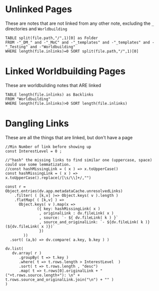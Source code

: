 # Unlinked Pages

These are notes that are not linked from any other note, excluding the `_` directories and `Worldbuilding`

```dataview
TABLE split(file.path,"/",1)[0] as Folder 
FROM -"_DM_" and -"_MoC" and -"_templates" and -"_templates" and -"_Testing" and -"Worldbuilding"
WHERE length(file.inlinks)=0 SORT split(file.path,"/",1)[0]
```

# Linked Worldbuilding Pages

These are worldbuliding notes that ARE linked

```dataview
TABLE length(file.inlinks) as Backlinks
FROM "Worldbuilding"
WHERE length(file.inlinks)>0 SORT length(file.inlinks)
```

# Dangling Links

These are all the things that are linked, but don't have a page

```dataviewjs
//Min Number of link before showing up
const InterestLevel = 0 ; 

//"hash" the missing links to find similar one (uppercase, space) could use some lemmatization.
//const hashMissingLink = ( x ) => x.toUpperCase()
const hashMissingLink = ( x ) => x.toUpperCase().replace(/[\s/\\]+/,"")

const r = 
Object.entries(dv.app.metadataCache.unresolvedLinks) 
	.filter( ( [k,v] )=> Object.keys( v ).length ) 
	.flatMap( ( [k,v] ) => 
      Object.keys( v ).map(x => 
              ({ key: hashMissingLink( x ) 
               , originalLink : dv.fileLink( x )
               , source: `- ${ dv.fileLink( k ) }`
               , source_and_originalLink: `- ${dv.fileLink( k )} (${dv.fileLink( x )})`
               })
        ))  
  .sort( (a,b) => dv.compare( a.key, b.key ) )

dv.list(
   dv.array( r )
      .groupBy( t => t.key )
      .where( t => t.rows.length > InterestLevel  )
      .sort( t => t.rows.length , "desc")
      .map( t => t.rows[0].originalLink + " ("+t.rows.source.length+"): \n" + t.rows.source_and_originalLink.join("\n") + "" )
)
```
